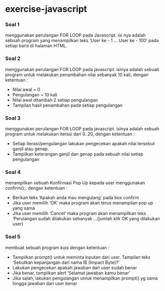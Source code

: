 # exercise-javascript

### Soal 1
menggunakan perulangan FOR LOOP pada Javascript.
isi nya adalah sebuah program yang menampilkan teks ‘User ke - 1 … User ke - 100’ pada setiap baris di halaman HTML.

### Soal 2
menggunakan perulangan FOR LOOP pada javascript.
isinya adalah sebuah program untuk melakukan penambahan nilai sebanyak 10 kali, dengan ketentuan :
* Nilai awal = 0
* Pengulangan = 10 kali
* Nilai awal ditambah 2 setiap pengulangan
* Tampilan hasil penambahan pada setiap pengulangan

### Soal 3
menggunakan perulangan FOR LOOP pada javascript.
isinya adalah sebuah program untuk melakukan iterasi dari 0..20, dengan ketentuan :
* Setiap iterasi/pengulangan lakukan pengecekan apakah nilai tersebut ganjil atau genap.
* Tampilkan keterangan ganjil dan genap pada sebuah nilai setiap pengulangan

### Soal 4
menampilkan sebuah Konfirmasi Pop Up kepada user menggunakan confirm();, dengan ketentuan :
* Berikan teks ‘Apakah anda mau mengulang’ pada box confirm
* Jika user memilih ‘OK’ maka program akan terus menampilan pop up yang sama
* Jika user memilih ‘Cancel’ maka program akan menampilkan teks ‘Perulangan sudah dilakukan sebanyak …(jumlah klik OK yang dilakukan user)

### Soal 5
membuat sebuah program kuis dengan ketentuan :
* Tampilkan prompt() untuk meminta inputan dari user. Tampilan teks ‘Sebutkan kepanjangan dari nama IB (Impact Byte)?’
* Lakukan pengecekan apakah jawaban dari user sudah benar
* Jika benar, tampilkan alert ‘Selamat jawaban kamu benar’
* Jika salah, lakukan pengulangan untuk menampilkan prompt() yg sama hingga jawaban dari user benar

